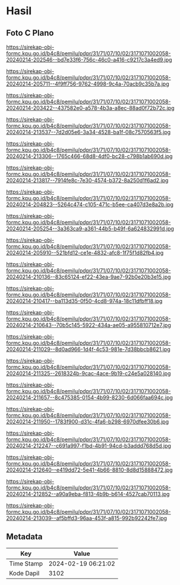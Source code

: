 # Hasil

## Foto C Plano

https://sirekap-obj-formc.kpu.go.id/b4c8/pemilu/pdpr/31/71/07/10/02/3171071002058-20240214-202546--bd7e33f6-756c-46c0-a416-c9217c3a4ed9.jpg

https://sirekap-obj-formc.kpu.go.id/b4c8/pemilu/pdpr/31/71/07/10/02/3171071002058-20240214-205711--4f9ff756-9762-4998-9c4a-70acb9c35b7a.jpg

https://sirekap-obj-formc.kpu.go.id/b4c8/pemilu/pdpr/31/71/07/10/02/3171071002058-20240214-203422--437582e0-a578-4b3a-a8ec-88ad0f72b72c.jpg

https://sirekap-obj-formc.kpu.go.id/b4c8/pemilu/pdpr/31/71/07/10/02/3171071002058-20240214-213537--7d2d05e6-3a34-4528-ba1f-08c7570563f5.jpg

https://sirekap-obj-formc.kpu.go.id/b4c8/pemilu/pdpr/31/71/07/10/02/3171071002058-20240214-213306--1765c466-68d8-4df0-bc28-c798b1ab690d.jpg

https://sirekap-obj-formc.kpu.go.id/b4c8/pemilu/pdpr/31/71/07/10/02/3171071002058-20240214-213817--7914fe8c-7e30-4574-b372-8a250d1f6ad2.jpg

https://sirekap-obj-formc.kpu.go.id/b4c8/pemilu/pdpr/31/71/07/10/02/3171071002058-20240214-204823--5264c474-c105-471c-b5ee-ca407d3e8a2b.jpg

https://sirekap-obj-formc.kpu.go.id/b4c8/pemilu/pdpr/31/71/07/10/02/3171071002058-20240214-205254--3a363ca9-a361-44b5-b49f-6a624832991d.jpg

https://sirekap-obj-formc.kpu.go.id/b4c8/pemilu/pdpr/31/71/07/10/02/3171071002058-20240214-205910--521bfd12-ce1e-4832-afc8-1f75f1d82fb4.jpg

https://sirekap-obj-formc.kpu.go.id/b4c8/pemilu/pdpr/31/71/07/10/02/3171071002058-20240214-210136--83c65124-ef22-43ea-9ae7-92b0e20b3e15.jpg

https://sirekap-obj-formc.kpu.go.id/b4c8/pemilu/pdpr/31/71/07/10/02/3171071002058-20240214-210417--ba113d35-0f50-4cd8-974a-18c11dfbff18.jpg

https://sirekap-obj-formc.kpu.go.id/b4c8/pemilu/pdpr/31/71/07/10/02/3171071002058-20240214-210643--70b5c145-5922-434a-ae05-a955810712e7.jpg

https://sirekap-obj-formc.kpu.go.id/b4c8/pemilu/pdpr/31/71/07/10/02/3171071002058-20240214-211029--8d0ad966-1d4f-4c53-981e-7d38bbcb8621.jpg

https://sirekap-obj-formc.kpu.go.id/b4c8/pemilu/pdpr/31/71/07/10/02/3171071002058-20240214-211325--2618324b-9cac-4ace-9b19-c24e5a028140.jpg

https://sirekap-obj-formc.kpu.go.id/b4c8/pemilu/pdpr/31/71/07/10/02/3171071002058-20240214-211657--8c475385-0154-4b99-8230-6d066faa694c.jpg

https://sirekap-obj-formc.kpu.go.id/b4c8/pemilu/pdpr/31/71/07/10/02/3171071002058-20240214-211950--1783f900-d31c-4fa6-b298-6970dfee30b6.jpg

https://sirekap-obj-formc.kpu.go.id/b4c8/pemilu/pdpr/31/71/07/10/02/3171071002058-20240214-212247--c691a997-f1bd-4b91-94cd-b3addd768d5d.jpg

https://sirekap-obj-formc.kpu.go.id/b4c8/pemilu/pdpr/31/71/07/10/02/3171071002058-20240214-212640--e419dd72-5e41-4b66-8810-8d8d15888472.jpg

https://sirekap-obj-formc.kpu.go.id/b4c8/pemilu/pdpr/31/71/07/10/02/3171071002058-20240214-212852--a90a9eba-f813-4b9b-b614-4527cab70113.jpg

https://sirekap-obj-formc.kpu.go.id/b4c8/pemilu/pdpr/31/71/07/10/02/3171071002058-20240214-213039--af5bffd3-96aa-453f-a815-992b92242fe7.jpg


## Metadata

| Key        | Value               |
| ---------- | ------------------- |
| Time Stamp | 2024-02-19 06:21:02 |
| Kode Dapil | 3102                |



